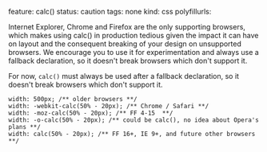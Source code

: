 feature: calc()
status: caution
tags: none
kind: css
polyfillurls:

Internet Explorer, Chrome and Firefox are the only supporting browsers, which makes using calc() in production tedious given the impact it can have on layout and the consequent breaking of your design on unsupported browsers. We encourage you to use it for experimentation and always use a fallback declaration, so it doesn't break browsers which don't support it.

For now, `calc()` must always be used after a fallback declaration, so it doesn't break browsers which don't support it.

    width: 500px; /** older browsers **/
    width: -webkit-calc(50% - 20px); /** Chrome / Safari **/
    width: -moz-calc(50% - 20px); /** FF 4-15  **/
    width: -o-calc(50% - 20px); /** could be calc(), no idea about Opera's plans **/
    width: calc(50% - 20px); /** FF 16+, IE 9+, and future other browsers **/
